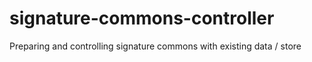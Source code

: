 # signature-commons-controller
Preparing and controlling signature commons with existing data / store
